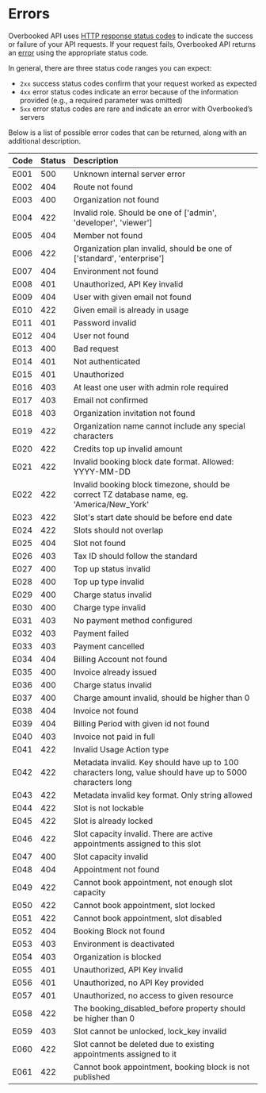 # Errors

Overbooked API uses [HTTP response status codes](https://en.wikipedia.org/wiki/List_of_HTTP_status_codes) to indicate the success or failure of your API requests. If your request fails, Overbooked API returns an [error](https://stripe.com/docs/api#errors) using the appropriate status code.

In general, there are three status code ranges you can expect:

* `2xx` success status codes confirm that your request worked as expected
* `4xx` error status codes indicate an error because of the information provided \(e.g., a required parameter was omitted\)
* `5xx` error status codes are rare and indicate an error with Overbooked’s servers

Below is a list of possible error codes that can be returned, along with an additional description.

| Code | Status | Description |
| :--- | :--- | :--- |
| E001 | 500 | Unknown internal server error |
| E002 | 404 | Route not found |
| E003 | 400 | Organization not found |
| E004 | 422 | Invalid role. Should be one of ['admin', 'developer', 'viewer'] |
| E005 | 404 | Member not found |
| E006 | 422 | Organization plan invalid, should be one of ['standard', 'enterprise'] |
| E007 | 404 | Environment not found |
| E008 | 401 | Unauthorized, API Key invalid |
| E009 | 404 | User with given email not found |
| E010 | 422 | Given email is already in usage |
| E011 | 401 | Password invalid |
| E012 | 404 | User not found |
| E013 | 400 | Bad request |
| E014 | 401 | Not authenticated |
| E015 | 401 | Unauthorized |
| E016 | 403 | At least one user with admin role required |
| E017 | 403 | Email not confirmed |
| E018 | 403 | Organization invitation not found |
| E019 | 422 | Organization name cannot include any special characters |
| E020 | 422 | Credits top up invalid amount |
| E021 | 422 | Invalid booking block date format. Allowed: YYYY-MM-DD |
| E022 | 422 | Invalid booking block timezone, should be correct TZ database name, eg. 'America/New_York' |
| E023 | 422 | Slot's start date should be before end date |
| E024 | 422 | Slots should not overlap |
| E025 | 404 | Slot not found |
| E026 | 403 | Tax ID should follow the standard |
| E027 | 400 | Top up status invalid |
| E028 | 400 | Top up type invalid |
| E029 | 400 | Charge status invalid |
| E030 | 400 | Charge type invalid |
| E031 | 403 | No payment method configured |
| E032 | 403 | Payment failed |
| E033 | 403 | Payment cancelled |
| E034 | 404 | Billing Account not found |
| E035 | 400 | Invoice already issued |
| E036 | 400 | Charge status invalid |
| E037 | 400 | Charge amount invalid, should be higher than 0 |
| E038 | 404 | Invoice not found |
| E039 | 404 | Billing Period with given id not found |
| E040 | 403 | Invoice not paid in full |
| E041 | 422 | Invalid Usage Action type |
| E042 | 422 | Metadata invalid. Key should have up to 100 characters long, value should have up to 5000 characters long |
| E043 | 422 | Metadata invalid key format. Only string allowed |
| E044 | 422 | Slot is not lockable |
| E045 | 422 | Slot is already locked |
| E046 | 422 | Slot capacity invalid. There are active appointments assigned to this slot |
| E047 | 400 | Slot capacity invalid |
| E048 | 404 | Appointment not found |
| E049 | 422 | Cannot book appointment, not enough slot capacity |
| E050 | 422 | Cannot book appointment, slot locked |
| E051 | 422 | Cannot book appointment, slot disabled |
| E052 | 404 | Booking Block not found |
| E053 | 403 | Environment is deactivated |
| E054 | 403 | Organization is blocked |
| E055 | 401 | Unauthorized, API Key invalid |
| E056 | 401 | Unauthorized, no API Key provided |
| E057 | 401 | Unauthorized, no access to given resource |
| E058 | 422 | The booking_disabled_before property should be higher than 0 |
| E059 | 403 | Slot cannot be unlocked, lock_key invalid |
| E060 | 422 | Slot cannot be deleted due to existing appointments assigned to it |
| E061 | 422 | Cannot book appointment, booking block is not published |


